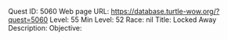 Quest ID: 5060
Web page URL: https://database.turtle-wow.org/?quest=5060
Level: 55
Min Level: 52
Race: nil
Title: Locked Away
Description: 
Objective: 
